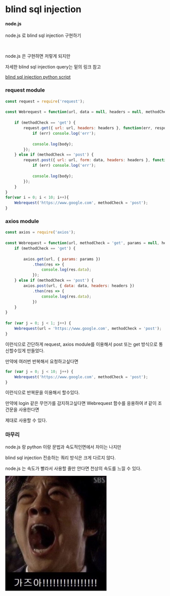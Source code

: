 # blind sql injection

#### node.js

node.js 로 blind sql injection 
구현하기

<br>
 
node.js 은 구현하면 저렇게 되지만 

자세한 blind sql injection query는 밑의 링크 참고

[blind sql injection python script](https://github.com/kimminwyk/Study-notes/blob/master/SQL/MYSQL/MYSQL-SQL-injection/blind-sql-injection/blind-sql-injection-python-script.md "python script")


### request module

```js
const request = require('request');

const Webrequest = function(url, data = null, headers = null, methodCheck = 'get') {

    if (methodCheck == 'get') {
        request.get({ url: url, headers: headers }, function(err, response, body) {
            if (err) console.log('err');

            console.log(body);
        });
    } else if (methodCheck == 'post') {
        request.post({ url: url, form: data, headers: headers }, function(err, response, body) {
            if (err) console.log('err');

            console.log(body);
        });
    }
}
for(var i = 0; i < 10; i++){
    Webrequest('https://www.google.com', methodCheck = 'post');
}
```

### axios module

```js
const axios = require('axios');

const Webrequest = function(url, methodCheck = 'get', params = null, headers = null, data = null) {
    if (methodCheck == 'get') {

        axios.get(url, { params: params })
            .then(res => {
                console.log(res.data);
            });
    } else if (methodCheck == 'post') {
        axios.post(url, { data: data, headers: headers })
            .then(res => {
                console.log(res.data);
            })
    }
}

for (var j = 0; j < 1; j++) {
    Webrequest(url = 'https://www.google.com', methodCheck = 'post');
}
```


이런식으로 간단하게 request, axios module를 이용해서 post 또는 get 방식으로 통신할수있게 만들었다.

만약에 여러번 반복해서 요청하고싶다면

```js
for (var j = 0; j < 10; j++) {
    Webrequest('https://www.google.com', methodCheck = 'post');
}
```

이런식으로 반복문을 이용해서 할수있다.

만약에 login 같은 무언가를 감지하고싶다면 Webrequest 함수를 응용하여 if 같이 조건문을 사용한다면 

제대로 사용할 수 있다.

### 마무리

node.js 랑 python 이랑 문법과 속도적인면에서 차이는 나지만

blind sql injection 전송하는 쿼리 방식은 크게 다르지 않다.

node.js 는 속도가 빨라서 사용할 줄만 안다면 천상의 속도를 느낄 수 있다.

![gooooooooo image](./image/goooooo.jpg)